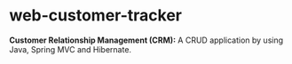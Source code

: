 # web-customer-tracker
**Customer Relationship Management (CRM):** A CRUD application by using Java, Spring MVC and Hibernate.
